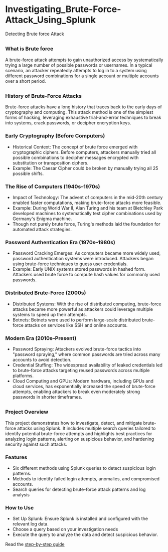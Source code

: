 # Investigating_Brute-Force-Attack_Using_Splunk
Detecting Brute force Attack


## <h3>What is Brute force</h3>

A brute-force attack attempts to gain unauthorized access by systematically trying a large number of possible passwords or usernames. In a typical scenario, an attacker repeatedly attempts to log in to a system using different password combinations for a single account or multiple accounts over a short period.

## <h3> History of Brute-Force Attacks </h3>

Brute-force attacks have a long history that traces back to the early days of cryptography and computing. This attack method is one of the simplest forms of hacking, leveraging exhaustive trial-and-error techniques to break into systems, crack passwords, or decipher encryption keys.

<h3> Early Cryptography (Before Computers)</h3>

<ul>
<li>Historical Context: The concept of brute force emerged with cryptographic ciphers. Before computers, attackers manually tried all possible combinations to decipher messages encrypted with substitution or transposition ciphers.</li>
<li>Example: The Caesar Cipher could be broken by manually trying all 25 possible shifts.</li>  
</ul>

<h3> The Rise of Computers (1940s–1970s) </h3> 

<ul>
  <li> Impact of Technology: The advent of computers in the mid-20th century enabled faster computations, making brute-force attacks more feasible.</li>
  <li> Example: During World War II, Alan Turing and his team at Bletchley Park developed machines to systematically test cipher combinations used by Germany's Enigma machine.</li>
  <li> Though not purely brute force, Turing's methods laid the foundation for automated attack strategies.</li>
</ul>

<h3> Password Authentication Era (1970s–1980s) </h3>

<ul>
  <li>Password Cracking Emerges: As computers became more widely used, password authentication systems were introduced. Attackers began using brute-force techniques to guess user credentials.</li>
  <li>Example: Early UNIX systems stored passwords in hashed form. Attackers used brute force to compute hash values for commonly used passwords.</li>
</ul>

<h3>Distributed Brute-Force (2000s)</h3>

<ul>
  <li>Distributed Systems: With the rise of distributed computing, brute-force attacks became more powerful as attackers could leverage multiple systems to speed up their attempts.</li>
  <li>Botnets: Botnets were used to perform large-scale distributed brute-force attacks on services like SSH and online accounts.</li>
</ul>

<h3>Modern Era (2010s–Present)</h3>

<ul>
  <li>Password Spraying: Attackers evolved brute-force tactics into "password spraying," where common passwords are tried across many accounts to avoid detection.</li>
  <li>Credential Stuffing: The widespread availability of leaked credentials led to brute-force attacks targeting reused passwords across multiple platforms.</li>
  <li>Cloud Computing and GPUs: Modern hardware, including GPUs and cloud services, has exponentially increased the speed of brute-force attempts, enabling attackers to break even moderately strong passwords in shorter timeframes.</li>
</ul>

## <h3> Project Overview </h3>

This project demonstrates how to investigate, detect, and mitigate brute-force attacks using Splunk. It includes multiple search queries tailored to identify potential brute-force attempts and highlights best practices for analyzing login patterns, alerting on suspicious behavior, and hardening security against such attacks.

<h3> Features </h3>
<ul>
  <li> Six different methods using Splunk queries to detect suspicious login patterns.</li>
  <li> Methods to identify failed login attempts, anomalies, and compromised accounts. </li>
  <li> Search queries for detecting brute-force attack patterns and log analysis </li>
</ul>

<h3> How to Use </h3>

<ul>
  <li> Set Up Splunk: Ensure Splunk is installed and configured with the relevant log data.</li>
  <li> Choose a query based on your investigation needs </li>
  <li> Execute the query to analyze the data and detect suspicious behavior.</li>
</ul>

Read the <a href="https://github.com/AmarzishQadeer/Investigating_Brute-Force-Attack_Using_Splunk/blob/main/Investigating%20Brute%20Force%20Attack%20-%20Splunk.pdf
"> step-by-step guide </a>     










